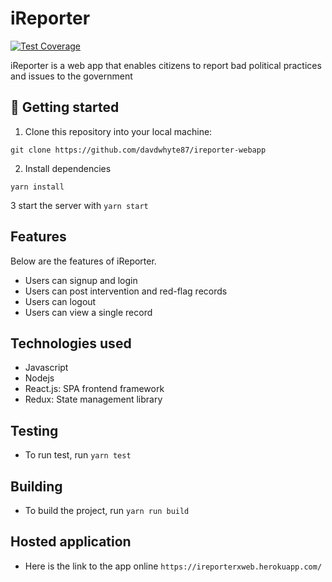 # iReporter
[![Test Coverage](https://api.codeclimate.com/v1/badges/be9bffa5772a9547ca50/test_coverage)](https://codeclimate.com/github/davdwhyte87/ireporter-webapp/test_coverage)

iReporter is a web app that enables citizens to report bad political practices and issues to the government


## 📖 Getting started

1. Clone this repository into your local machine:
```
git clone https://github.com/davdwhyte87/ireporter-webapp
```
2. Install dependencies
```
yarn install
```
3 start the server with `yarn start`

## Features
Below are the features of iReporter.

- Users can signup and login<br/>
- Users can post intervention and red-flag records<br/>
- Users can logout
- Users can view a single record

## Technologies used

- Javascript
- Nodejs
- React.js: SPA frontend framework
- Redux: State management library


## Testing
- To run test, run `yarn test`
## Building
- To build the project, run `yarn run build`

## Hosted application
- Here is the link to the app online `https://ireporterxweb.herokuapp.com/`